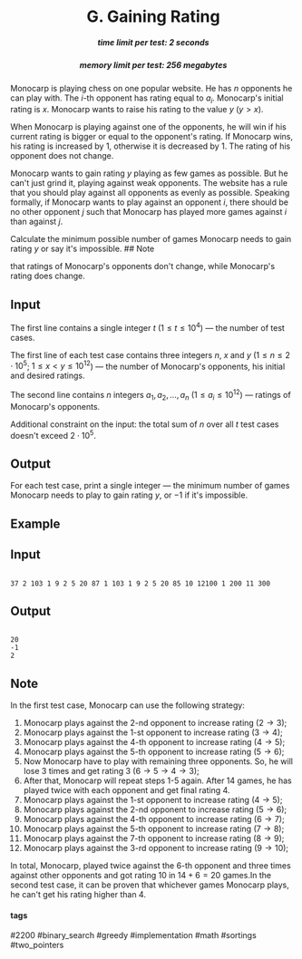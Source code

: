 <h1 style='text-align: center;'> G. Gaining Rating</h1>

<h5 style='text-align: center;'>time limit per test: 2 seconds</h5>
<h5 style='text-align: center;'>memory limit per test: 256 megabytes</h5>

Monocarp is playing chess on one popular website. He has $n$ opponents he can play with. The $i$-th opponent has rating equal to $a_i$. Monocarp's initial rating is $x$. Monocarp wants to raise his rating to the value $y$ ($y > x$).

When Monocarp is playing against one of the opponents, he will win if his current rating is bigger or equal to the opponent's rating. If Monocarp wins, his rating is increased by $1$, otherwise it is decreased by $1$. The rating of his opponent does not change.

Monocarp wants to gain rating $y$ playing as few games as possible. But he can't just grind it, playing against weak opponents. The website has a rule that you should play against all opponents as evenly as possible. Speaking formally, if Monocarp wants to play against an opponent $i$, there should be no other opponent $j$ such that Monocarp has played more games against $i$ than against $j$.

Calculate the minimum possible number of games Monocarp needs to gain rating $y$ or say it's impossible. ## Note

 that ratings of Monocarp's opponents don't change, while Monocarp's rating does change.

## Input

The first line contains a single integer $t$ ($1 \le t \le 10^4$) — the number of test cases.

The first line of each test case contains three integers $n$, $x$ and $y$ ($1 \le n \le 2 \cdot 10^5$; $1 \le x < y \le 10^{12}$) — the number of Monocarp's opponents, his initial and desired ratings.

The second line contains $n$ integers $a_1, a_2, \dots, a_n$ ($1 \le a_i \le 10^{12}$) — ratings of Monocarp's opponents.

Additional constraint on the input: the total sum of $n$ over all $t$ test cases doesn't exceed $2 \cdot 10^5$.

## Output

For each test case, print a single integer — the minimum number of games Monocarp needs to play to gain rating $y$, or $-1$ if it's impossible.

## Example

## Input


```

37 2 103 1 9 2 5 20 87 1 103 1 9 2 5 20 85 10 12100 1 200 11 300
```
## Output


```

20
-1
2

```
## Note

In the first test case, Monocarp can use the following strategy: 

1. Monocarp plays against the $2$-nd opponent to increase rating ($2 \to 3$);
2. Monocarp plays against the $1$-st opponent to increase rating ($3 \to 4$);
3. Monocarp plays against the $4$-th opponent to increase rating ($4 \to 5$);
4. Monocarp plays against the $5$-th opponent to increase rating ($5 \to 6$);
5. Now Monocarp have to play with remaining three opponents. So, he will lose $3$ times and get rating $3$ ($6 \to 5 \to 4 \to 3$);
6. After that, Monocarp will repeat steps 1-5 again. After $14$ games, he has played twice with each opponent and get final rating $4$.
7. Monocarp plays against the $1$-st opponent to increase rating ($4 \to 5$);
8. Monocarp plays against the $2$-nd opponent to increase rating ($5 \to 6$);
9. Monocarp plays against the $4$-th opponent to increase rating ($6 \to 7$);
10. Monocarp plays against the $5$-th opponent to increase rating ($7 \to 8$);
11. Monocarp plays against the $7$-th opponent to increase rating ($8 \to 9$);
12. Monocarp plays against the $3$-rd opponent to increase rating ($9 \to 10$);

 In total, Monocarp, played twice against the $6$-th opponent and three times against other opponents and got rating $10$ in $14 + 6 = 20$ games.In the second test case, it can be proven that whichever games Monocarp plays, he can't get his rating higher than $4$.



#### tags 

#2200 #binary_search #greedy #implementation #math #sortings #two_pointers 